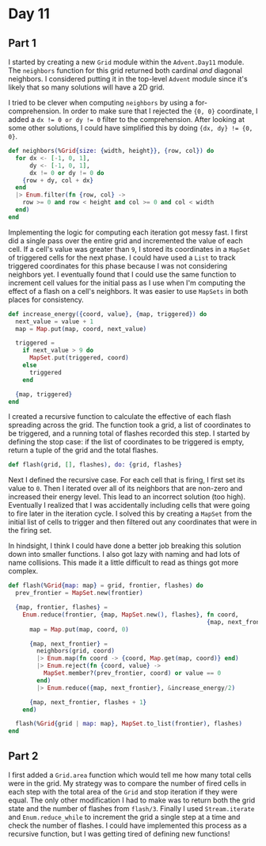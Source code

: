 # Day 11

## Part 1

I started by creating a new `Grid` module within the `Advent.Day11` module. The `neighbors` function for this grid returned both cardinal _and_ diagonal neighbors. I considered putting it in the top-level `Advent` module since it's likely that so many solutions will have a 2D grid.

I tried to be clever when computing `neighbors` by using a for-comprehension. In order to make sure that I rejected the `{0, 0}` coordinate, I added a `dx != 0 or dy != 0` filter to the comprehension. After looking at some other solutions, I could have simplified this by doing `{dx, dy} != {0, 0}`.

```elixir
def neighbors(%Grid{size: {width, height}}, {row, col}) do
  for dx <- [-1, 0, 1],
      dy <- [-1, 0, 1],
      dx != 0 or dy != 0 do
    {row + dy, col + dx}
  end
  |> Enum.filter(fn {row, col} ->
    row >= 0 and row < height and col >= 0 and col < width
  end)
end
```

Implementing the logic for computing each iteration got messy fast. I first did a single pass over the entire grid and incremented the value of each cell. If a cell's value was greater than `9`, I stored its coordinates in a `MapSet` of triggered cells for the next phase. I could have used a `List` to track triggered coordinates for this phase because I was not considering neighbors yet. I eventually found that I could use the same function to increment cell values for the initial pass as I use when I'm computing the effect of a flash on a cell's neighbors. It was easier to use `MapSets` in both places for consistency.

```elixir
def increase_energy({coord, value}, {map, triggered}) do
  next_value = value + 1
  map = Map.put(map, coord, next_value)

  triggered =
    if next_value > 9 do
      MapSet.put(triggered, coord)
    else
      triggered
    end

  {map, triggered}
end
```

I created a recursive function to calculate the effective of each flash spreading across the grid. The function took a grid, a list of coordinates to be triggered, and a running total of flashes recorded this step. I started by defining the stop case: if the list of coordinates to be triggered is empty, return a tuple of the grid and the total flashes.

```elixir
def flash(grid, [], flashes), do: {grid, flashes}
```

Next I defined the recursive case. For each cell that is firing, I first set its value to `0`. Then I iterated over all of its neighbors that are non-zero and increased their energy level. This lead to an incorrect solution (too high). Eventually I realized that I was accidentally including cells that were going to fire later in the iteration cycle. I solved this by creating a `MapSet` from the initial list of cells to trigger and then filtered out any coordinates that were in the firing set.

In hindsight, I think I could have done a better job breaking this solution down into smaller functions. I also got lazy with naming and had lots of name collisions. This made it a little difficult to read as things got more complex.

```elixir
def flash(%Grid{map: map} = grid, frontier, flashes) do
  prev_frontier = MapSet.new(frontier)

  {map, frontier, flashes} =
    Enum.reduce(frontier, {map, MapSet.new(), flashes}, fn coord,
                                                        {map, next_frontier, flashes} ->
      map = Map.put(map, coord, 0)

      {map, next_frontier} =
        neighbors(grid, coord)
        |> Enum.map(fn coord -> {coord, Map.get(map, coord)} end)
        |> Enum.reject(fn {coord, value} ->
          MapSet.member?(prev_frontier, coord) or value == 0
        end)
        |> Enum.reduce({map, next_frontier}, &increase_energy/2)

      {map, next_frontier, flashes + 1}
    end)

  flash(%Grid{grid | map: map}, MapSet.to_list(frontier), flashes)
end
```

## Part 2

I first added a `Grid.area` function which would tell me how many total cells were in the grid. My strategy was to compare the number of fired cells in each step with the total area of the `Grid` and stop iteration if they were equal. The only other modification I had to make was to return both the grid state and the number of flashes from `flash/3`. Finally I used `Stream.iterate` and `Enum.reduce_while` to increment the grid a single step at a time and check the number of flashes. I could have implemented this process as a recursive function, but I was getting tired of defining new functions!
